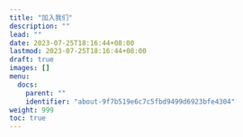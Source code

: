 ```yaml
---
title: "加入我们"
description: ""
lead: ""
date: 2023-07-25T18:16:44+08:00
lastmod: 2023-07-25T18:16:44+08:00
draft: true
images: []
menu:
  docs:
    parent: ""
    identifier: "about-9f7b519e6c7c5fbd9499d6923bfe4304"
weight: 999
toc: true
---
```

